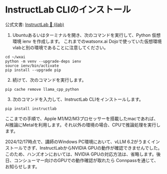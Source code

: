 # InstructLab CLIのインストール

公式文書: [InstructLab 🐶 (ilab)](https://github.com/instructlab/instructlab/blob/main/README.md)

1. Ubuntuあるいはターミナルを開き、次のコマンドを実行して、Python 仮想環境 ienv を作成します。
これまでのwatsonx.ai Dojoで使っていた仮想環境vlabと別の環境であることに注意してください。

```
cd ~/wxai
python -m venv --upgrade-deps ienv
source ienv/bin/activate
pip install --upgrade pip
```
2. 続けて、次のコマンドを実行します。
```
pip cache remove llama_cpp_python

```

3. 次のコマンドを入力して、InstructLab CLIをインストールします。 
```
pip install instructlab
```

ここまでの手順で、Apple M1/M2/M3プロセッサーを搭載したmacであれば、AI推論にMetalを利用します。それ以外の環境の場合、CPUで推論処理を実行します。

2024/12/17時点で、講師のWindows PC環境において、vLLM 6.2がうまくインストールできず、InstructLabからNVIDIA GPUの動作が確認できませんでした。このため、ハンズオンにおいては、NVIDIA GPUの対応方法は、省略します。後日、コンシューマー向けのGPUでの動作確認が取れたら Connpassを通じて、お知らせします。




